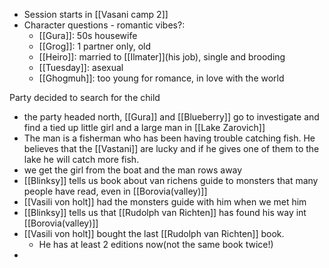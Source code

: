 - Session starts in [[Vasani camp 2]]
- Character questions - romantic vibes?:
  - [[Gura]]: 50s housewife
  - [[Grog]]: 1 partner only, old
  - [[Heiro]]: married to [[Ilmater]](his job), single and brooding
  - [[Tuesday]]: asexual
  - [[Ghogmuh]]: too young for romance, in love with the world

Party decided to search for the child
- the party headed north, [[Gura]] and [[Blueberry]] go to investigate and find a tied up little girl and a large man in [[Lake Zarovich]]
- The man is a fisherman who has been having trouble catching fish. He believes that the [[Vastani]] are lucky and if he gives one of them to the lake he will catch more fish.
- we get the girl from the boat and the man rows away
- [[Blinksy]] tells us book about van richens guide to monsters that many people have read, even in [[Borovia(valley)]] 
- [[Vasili von holt]] had the monsters guide with him when we met him
- [[Blinksy]] tells us that [[Rudolph van Richten]] has found his way int [[Borovia(valley)]]
- [[Vasili von holt]] bought the last [[Rudolph van Richten]] book.
	- He has at least 2 editions now(not the same book twice!)
- 